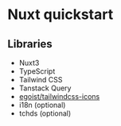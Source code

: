 # Nuxt quickstart

## Libraries

- Nuxt3
- TypeScript
- Tailwind CSS
- Tanstack Query
- [egoist/tailwindcss-icons](https://github.com/egoist/tailwindcss-icons)
- i18n (optional)
- tchds (optional)
